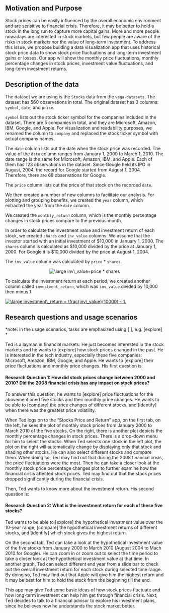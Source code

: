 ## Motivation and Purpose

Stock prices can be easily influenced by the overall economic environment and are sensitive to financial crisis. Therefore, it may be better to hold a stock in the long run to capture more capital gains. More and more people nowadays are interested in stock markets, but few people are aware of the risks in stock markets nor the value of long-term investment. To address this issue, we propose building a data visualization app that uses historical stock price data to show stock price fluctuations and long-term investment gains or losses. Our app will show the monthly price fluctuations, monthly percentage changes in stock prices, investment value fluctuations, and long-term investment returns. 

## Description of the data

The dataset we are using is the  `Stocks`  data from the `vega-datasets`. The dataset has 560 observations in total. The original dataset has 3 columns: `symbol`, `date`, and `price`.  
    
`symbol` lists out the stock ticker symbol for the companies included in the dataset. There are 5 companies in total, and they are Microsoft, Amazon, IBM, Google, and Apple. For visualization and readability purposes, we renamed the column to `company` and replaced the stock ticker symbol with actual company names.     
     
The `date` column lists out the date when the stock price was recorded. The value of the `date` column ranges from January 1, 2000 to March 1, 2010. The date range is the same for Microsoft, Amazon, IBM, and Apple. Each of them has 123 observations in the dataset. Since  Google held its IPO in August, 2004, the record for Google started from August 1, 2004. Therefore, there are 68 observations for Google.     
     
The `price` column lists out the price of that stock on the recorded `date`.    
    
We then created a number of new columns to facilitate our analysis. For plotting and grouping benefits, we created the `year` column, which extracted the year from the `date` column.     
   
We created the `monthly_return` column, which is the monthly percentage changes in stock prices compare to the previous month.      
     
In order to calculate the investment value and investment return of each stock, we created `shares` and `inv_value` columns. We assume that the investor started with an initial investment of $10,000 in January 1, 2000. The `shares` column is calculated as $10,000 divided by the price at January 1, 2000. For Google it is $10,000 divided by the price at August 1, 2004.      

The `inv_value` column was calculated by `price` * `shares`.   
<p style="text-align:center;"><img src="https://latex.codecogs.com/svg.latex?\inline&space;\large&space;inv\_value=price&space;*&space;shares" title="\large inv\_value=price * shares" />
   
To calculate the investment return at each period, we created another column called `investment_return`, which was `inv_value` divided by 10,000 then minus 1:

<a href="https://www.codecogs.com/eqnedit.php?latex=\inline&space;\large&space;investment\_return&space;=&space;\frac{inv\_value}{10000}&space;-&space;1." target="_blank"><img src="https://latex.codecogs.com/svg.latex?\inline&space;\large&space;investment\_return&space;=&space;\frac{inv\_value}{10000}&space;-&space;1." title="\large investment\_return = \frac{inv\_value}{10000} - 1." /></a>

## Research questions and usage scenarios

*note: in the usage scenarios, tasks are emphasized using [ ], e.g. [explore] *

Ted is a layman in financial markets. He just becomes interested in the stock markets and he wants to [explore] how stock prices changed in the past. He is interested in the tech industry, especially these five companies: Microsoft, Amazon, IBM, Google, and Apple. He wants to [explore] their price fluctuations and monthly price changes. His first question is:

#### Research Question 1: How did stock prices change between 2000 and 2010? Did the 2008 financial crisis has any impact on stock prices?

To answer this question, he wants to [explore] price fluctuations for the abovementioned five stocks and their monthly price changes. He wants to be able to [compare] the price changes of different stocks, and [identify] when there was the greatest price volatility. 

When Ted logs on to the “Stocks Price and Return” app, on the first tab, on the left, he sees the plot of monthly stock prices from January 2000 to March 2010 of the five stocks. On the right, there is another plot depicts the monthly percentage changes in stock prices. There is a drop-down menu for him to select the stocks. When Ted selects one stock in the left plot, the plot on the right will automatically change by displaying only that stock and shading other stocks. He can also select different stocks and compare them. When doing so, Ted may find out that during the 2008 financial crisis, the price fluctuations were the most. Then he can take a closer look at the monthly stock price percentage changes plot to further examine how the financial crisis affected stock prices. Ted may find out that the stock prices dropped significantly during the financial crisis.      

Then, Ted wants to know more about the investment return. His second question is:     

#### Research Question 2: What is the investment return for each of these five stocks?

Ted wants to be able to [explore] the hypothetical investment value over the 10-year range, [compare] the hypothetical investment returns of different stocks, and [identify] which stock gives the highest return.    
    
On the second tab, Ted can take a look at the hypothetical investment value of the five stocks from January 2000 to March 2010 (August 2004 to Mach 2010 for Google). He can zoom in or zoom out to select the time period to take a closer look at the hypothetical investment value at that time. In another graph, Ted can select different end year from a slide bar to check out the overall investment return for each stock during selected time range. By doing so, Ted may find out that Apple will give him the highest return and it may be best for him to hold the stock from the beginning till the end.    
    
This app may give Ted some basic ideas of how stock prices fluctuate and how long-term investment can help him get through financial crisis. Next, Ted decides to talk to a financial advisor to explore his investment plans, since he believes now he understands the stock market better. 
